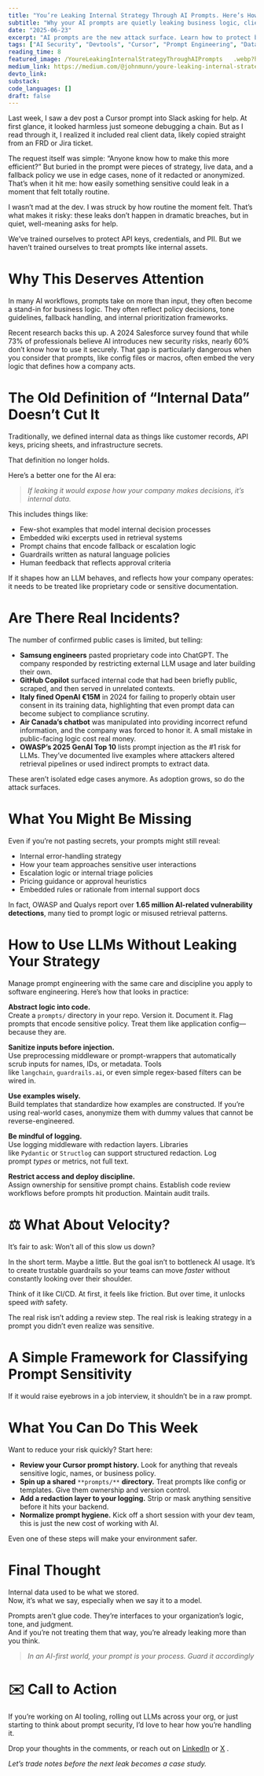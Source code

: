 ```yaml
---
title: "You’re Leaking Internal Strategy Through AI Prompts. Here’s How to Stop."
subtitle: "Why your AI prompts are quietly leaking business logic, client info, and strategy, and how to treat them with the same discipline as code."
date: "2025-06-23"
excerpt: "AI prompts are the new attack surface. Learn how to protect business logic, client info, and strategy before it leaks."
tags: ["AI Security", "Devtools", "Cursor", "Prompt Engineering", "Data Governance"]
reading_time: 8
featured_image: /YoureLeakingInternalStrategyThroughAIPrompts   .webp?height=400&width=800
medium_link: https://medium.com/@johnmunn/youre-leaking-internal-strategy-through-ai-prompts-here-s-how-to-stop-967ab55a628e
devto_link: 
substack:
code_languages: []
draft: false
---
```


Last week, I saw a dev post a Cursor prompt into Slack asking for help. At first glance, it looked harmless just someone debugging a chain. But as I read through it, I realized it included real client data, likely copied straight from an FRD or Jira ticket.

The request itself was simple: “Anyone know how to make this more efficient?” But buried in the prompt were pieces of strategy, live data, and a fallback policy we use in edge cases, none of it redacted or anonymized. That’s when it hit me: how easily something sensitive could leak in a moment that felt totally routine.

I wasn’t mad at the dev. I was struck by how routine the moment felt. That’s what makes it risky: these leaks don’t happen in dramatic breaches, but in quiet, well-meaning asks for help.

We’ve trained ourselves to protect API keys, credentials, and PII. But we haven’t trained ourselves to treat prompts like internal assets.

# Why This Deserves Attention

In many AI workflows, prompts take on more than input, they often become a stand-in for business logic. They often reflect policy decisions, tone guidelines, fallback handling, and internal prioritization frameworks.

Recent research backs this up. A 2024 Salesforce survey found that while 73% of professionals believe AI introduces new security risks, nearly 60% don’t know how to use it securely. That gap is particularly dangerous when you consider that prompts, like config files or macros, often embed the very logic that defines how a company acts.

# The Old Definition of “Internal Data” Doesn’t Cut It

Traditionally, we defined internal data as things like customer records, API keys, pricing sheets, and infrastructure secrets.

That definition no longer holds.

Here’s a better one for the AI era:

> _If leaking it would expose how your company makes decisions, it’s internal data._

This includes things like:

- Few-shot examples that model internal decision processes
- Embedded wiki excerpts used in retrieval systems
- Prompt chains that encode fallback or escalation logic
- Guardrails written as natural language policies
- Human feedback that reflects approval criteria

If it shapes how an LLM behaves, and reflects how your company operates: it needs to be treated like proprietary code or sensitive documentation.

# Are There Real Incidents?

The number of confirmed public cases is limited, but telling:

- **Samsung engineers** pasted proprietary code into ChatGPT. The company responded by restricting external LLM usage and later building their own.
- **GitHub Copilot** surfaced internal code that had been briefly public, scraped, and then served in unrelated contexts.
- **Italy fined OpenAI €15M** in 2024 for failing to properly obtain user consent in its training data, highlighting that even prompt data can become subject to compliance scrutiny.
- **Air Canada’s chatbot** was manipulated into providing incorrect refund information, and the company was forced to honor it. A small mistake in public-facing logic cost real money.
- **OWASP’s 2025 GenAI Top 10** lists prompt injection as the #1 risk for LLMs. They’ve documented live examples where attackers altered retrieval pipelines or used indirect prompts to extract data.

These aren’t isolated edge cases anymore. As adoption grows, so do the attack surfaces.

# What You Might Be Missing

Even if you’re not pasting secrets, your prompts might still reveal:

- Internal error-handling strategy
- How your team approaches sensitive user interactions
- Escalation logic or internal triage policies
- Pricing guidance or approval heuristics
- Embedded rules or rationale from internal support docs

In fact, OWASP and Qualys report over **1.65 million AI-related vulnerability detections**, many tied to prompt logic or misused retrieval patterns.

# How to Use LLMs Without Leaking Your Strategy

Manage prompt engineering with the same care and discipline you apply to software engineering. Here’s how that looks in practice:

**Abstract logic into code.**  
Create a `prompts/` directory in your repo. Version it. Document it. Flag prompts that encode sensitive policy. Treat them like application config—because they are.

**Sanitize inputs before injection.**  
Use preprocessing middleware or prompt-wrappers that automatically scrub inputs for names, IDs, or metadata. Tools like `langchain`, `guardrails.ai`, or even simple regex-based filters can be wired in.

**Use examples wisely.**  
Build templates that standardize how examples are constructed. If you’re using real-world cases, anonymize them with dummy values that cannot be reverse-engineered.

**Be mindful of logging.**  
Use logging middleware with redaction layers. Libraries like `Pydantic` or `Structlog` can support structured redaction. Log prompt _types_ or metrics, not full text.

**Restrict access and deploy discipline.**  
Assign ownership for sensitive prompt chains. Establish code review workflows before prompts hit production. Maintain audit trails.

# ⚖️ What About Velocity?

It’s fair to ask: Won’t all of this slow us down?

In the short term. Maybe a little. But the goal isn’t to bottleneck AI usage. It’s to create trustable guardrails so your teams can move _faster_ without constantly looking over their shoulder.

Think of it like CI/CD. At first, it feels like friction. But over time, it unlocks speed _with_ safety.

The real risk isn’t adding a review step. The real risk is leaking strategy in a prompt you didn’t even realize was sensitive.

# A Simple Framework for Classifying Prompt Sensitivity

If it would raise eyebrows in a job interview, it shouldn’t be in a raw prompt.

# What You Can Do This Week

Want to reduce your risk quickly? Start here:

- **Review your Cursor prompt history.** Look for anything that reveals sensitive logic, names, or business policy.
- **Spin up a shared** `**prompts/**` **directory.** Treat prompts like config or templates. Give them ownership and version control.
- **Add a redaction layer to your logging.** Strip or mask anything sensitive before it hits your backend.
- **Normalize prompt hygiene.** Kick off a short session with your dev team, this is just the new cost of working with AI.

Even one of these steps will make your environment safer.

# Final Thought

Internal data used to be what we stored.  
Now, it’s what we say, especially when we say it to a model.

Prompts aren’t glue code. They’re interfaces to your organization’s logic, tone, and judgment.  
And if you’re not treating them that way, you’re already leaking more than you think.

> _In an AI-first world, your prompt is your process. Guard it accordingly_

# ✉️ Call to Action

If you’re working on AI tooling, rolling out LLMs across your org, or just starting to think about prompt security, I’d love to hear how you’re handling it.

Drop your thoughts in the comments, or reach out on [LinkedIn](https://www.linkedin.com/in/john-munn-bbab434b/) or [X](https://x.com/JohnMunn5) .

_Let’s trade notes before the next leak becomes a case study._